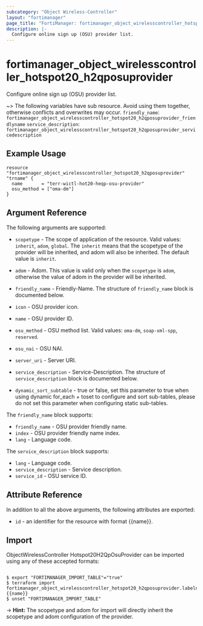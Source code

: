 ```yaml
---
subcategory: "Object Wireless-Controller"
layout: "fortimanager"
page_title: "FortiManager: fortimanager_object_wirelesscontroller_hotspot20_h2qposuprovider"
description: |-
  Configure online sign up (OSU) provider list.
---
```


# fortimanager_object_wirelesscontroller_hotspot20_h2qposuprovider
Configure online sign up (OSU) provider list.

~> The following variables have sub resource. Avoid using them together, otherwise conflicts and overwrites may occur.
`friendly_name`: `fortimanager_object_wirelesscontroller_hotspot20_h2qposuprovider_friendlyname`
`service_description`: `fortimanager_object_wirelesscontroller_hotspot20_h2qposuprovider_servicedescription`



## Example Usage

```hcl
resource "fortimanager_object_wirelesscontroller_hotspot20_h2qposuprovider" "trname" {
  name       = "terr-wictl-hot20-heqp-osu-provider"
  osu_method = ["oma-dm"]
}
```

## Argument Reference


The following arguments are supported:

* `scopetype` - The scope of application of the resource. Valid values: `inherit`, `adom`, `global`. The `inherit` means that the scopetype of the provider will be inherited, and adom will also be inherited. The default value is `inherit`.
* `adom` - Adom. This value is valid only when the `scopetype` is `adom`, otherwise the value of adom in the provider will be inherited.

* `friendly_name` - Friendly-Name. The structure of `friendly_name` block is documented below.
* `icon` - OSU provider icon.
* `name` - OSU provider ID.
* `osu_method` - OSU method list. Valid values: `oma-dm`, `soap-xml-spp`, `reserved`.

* `osu_nai` - OSU NAI.
* `server_uri` - Server URI.
* `service_description` - Service-Description. The structure of `service_description` block is documented below.
* `dynamic_sort_subtable` - true or false, set this parameter to true when using dynamic for_each + toset to configure and sort sub-tables, please do not set this parameter when configuring static sub-tables.

The `friendly_name` block supports:

* `friendly_name` - OSU provider friendly name.
* `index` - OSU provider friendly name index.
* `lang` - Language code.

The `service_description` block supports:

* `lang` - Language code.
* `service_description` - Service description.
* `service_id` - OSU service ID.


## Attribute Reference

In addition to all the above arguments, the following attributes are exported:
* `id` - an identifier for the resource with format {{name}}.

## Import

ObjectWirelessController Hotspot20H2QpOsuProvider can be imported using any of these accepted formats:
```

$ export "FORTIMANAGER_IMPORT_TABLE"="true"
$ terraform import fortimanager_object_wirelesscontroller_hotspot20_h2qposuprovider.labelname {{name}}
$ unset "FORTIMANAGER_IMPORT_TABLE"
```
-> **Hint:** The scopetype and adom for import will directly inherit the scopetype and adom configuration of the provider.
